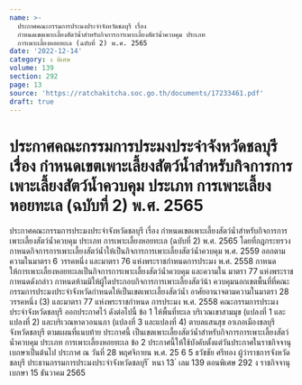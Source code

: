 ```yaml
---
name: >-
  ประกาศคณะกรรมการประมงประจำจังหวัดชลบุรี เรื่อง
  กำหนดเขตเพาะเลี้ยงสัตว์น้ำสำหรับกิจการการเพาะเลี้ยงสัตว์น้ำควบคุม ประเภท
  การเพาะเลี้ยงหอยทะเล (ฉบับที่ 2) พ.ศ. 2565
date: '2022-12-14'
category: ง พิเศษ
volume: 139
section: 292
page: 13
source: 'https://ratchakitcha.soc.go.th/documents/17233461.pdf'
draft: true
---
```


# ประกาศคณะกรรมการประมงประจำจังหวัดชลบุรี เรื่อง กำหนดเขตเพาะเลี้ยงสัตว์น้ำสำหรับกิจการการเพาะเลี้ยงสัตว์น้ำควบคุม ประเภท การเพาะเลี้ยงหอยทะเล (ฉบับที่ 2) พ.ศ. 2565

ประกาศคณะกรรมการประมงประจำจังหวัดชลบุรี เรื่อง กำหนดเขตเพาะเลี้ยงสัตว์น้ำสำหรับกิจการการเพาะเลี้ยงสัตว์น้ำควบคุม ประเภท การเพาะเลี้ยงหอยทะเล (ฉบับที่ 2) พ.ศ. 2565 โดยที่กฎกระทรวงกาหนดกิจการการเพาะเลี้ยงสัตว์น้ำให้เป็นกิจการการเพาะเลี้ยงสัตว์น้ำควบคุม พ.ศ. 2559 ออกตามความในมาตรา 6 วรรคหนึ่ง และมาตรา 76 แห่งพระราชกำหนดการประมง พ.ศ. 2558 กาหนดให้การเพาะเลี้ยงหอยทะเลเป็นกิจการการเพาะเลี้ยงสัตว์น้ำควบคุม และความใน มาตรา 77 แห่งพระราชกาหนดดังกล่าว กาหนดห้ามมิให้ผู้ใดประกอบกิจการการเพาะเลี้ยงสัตว์น้า ควบคุมนอกเขตพื้นที่ที่คณะกรรมการประมงประจำจังหวัดกำหนดให้เป็นเขตเพาะเลี้ยงสัตว์น้ำ อาศัยอานาจตามความในมาตรา 28 วรรคหนึ่ง (3) และมาตรา 77 แห่งพระราชกำหนด การประมง พ.ศ. 2558 คณะกรรมการประมงประจำจังหวัดชลบุรี ออกประกาศไว้ ดังต่อไปนี้ ข้อ 1 ให้พื้นที่ทะเล บริเวณเขาสามมุข (แปลงที่ 1 และแปลงที่ 2) และบริเวณหาดวอนนภา (แปลงที่ 3 และแปลงที่ 4) ตาบลแสนสุข อาเภอเมืองชลบุรี จังหวัดชลบุรี ตามแผนที่แนบท้าย ประกาศนี้ เป็นเขตเพาะเลี้ยงสัตว์น้ำสำหรับกิจการการเพาะเลี้ยงสัตว์น้ำควบคุม ประเภท การเพาะเลี้ยงหอยทะเล ข้อ 2 ประกาศนี้ให้ใช้บังคับตั้งแต่วันประกาศในราชกิจจานุเบกษาเป็นต้นไป ประกาศ ณ วันที่ 28 พฤศจิกายน พ.ศ. 25 6 5 ธวัชชัย ศรีทอง ผู้ว่าราชการจังหวัดชลบุรี ประธานกรรมการประมงประจำจังหวัดชลบุรี ้ หนา 13 ่ เลม 139 ตอนพิเศษ 292 ง ราชกิจจานุเบกษา 15 ธันวาคม 2565





